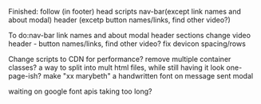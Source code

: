 Finished: follow (in footer)
head
scripts
nav-bar(except link names and about modal)
header (excetp button names/links, find other video?)

To do:nav-bar link names and about modal
header
sections
change video
header - button names/links, find other video?
fix devicon spacing/rows

Change scripts to CDN for performance?
remove multiple container classes?
a way to split into mult html files, while still having it look one-page-ish?
make "xx marybeth" a handwritten font on message sent modal

waiting on google font apis taking too long?